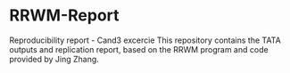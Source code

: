 # RRWM-Report
Reproducibility report - Cand3 excercie
This repository contains the TATA outputs and replication report, based on the RRWM program and code provided by Jing Zhang.
